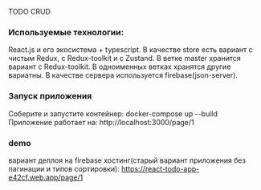 TODO CRUD

### Используемые технологии:

React.js и его экосистема + typescript. В качестве store есть вариант с чистым Redux, с Redux-toolkit и с Zustand.
В ветке master хранится вариант с Redux-toolkit. В одноименных ветках хранятся другие вариатны.
В качестве сервера используется firebase(json-server).

### Запуск приложения

Соберите и запустите контейнер: docker-compose up --build
Приложение работает на: http://localhost:3000/page/1

### demo

вариант деплоя на firebase хостинг(старый вариант приложения без пагинации и типов сортировки): https://react-todo-app-e42cf.web.app/page/1
